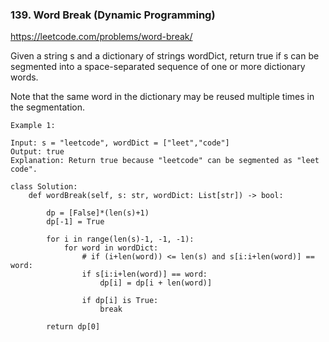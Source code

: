 ### 139. Word Break (Dynamic Programming)

https://leetcode.com/problems/word-break/

Given a string s and a dictionary of strings wordDict, 
return true if s can be segmented into a space-separated sequence of one or more dictionary words.

Note that the same word in the dictionary may be reused multiple times in the segmentation.

```
Example 1:

Input: s = "leetcode", wordDict = ["leet","code"]
Output: true
Explanation: Return true because "leetcode" can be segmented as "leet code".
```

```
class Solution:
    def wordBreak(self, s: str, wordDict: List[str]) -> bool:

        dp = [False]*(len(s)+1)
        dp[-1] = True

        for i in range(len(s)-1, -1, -1):
            for word in wordDict:
                # if (i+len(word)) <= len(s) and s[i:i+len(word)] == word:
                if s[i:i+len(word)] == word:
                    dp[i] = dp[i + len(word)]

                if dp[i] is True:
                    break 

        return dp[0]

```        


